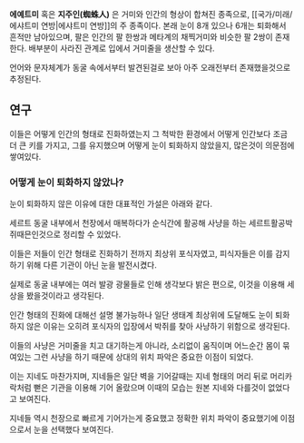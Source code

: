 **에예트미** 혹은 **지주인(蜘蛛人)** 은 거미와 인간의 형상이 합쳐진 종족으로, [[국가/미래/에샤트미 연방|에샤트미 연방]]의 주 종족이다. 본래 눈이 8개 있으나 6개는 퇴화해서 흔적만 남아있으며, 팔은 인간의 팔 한쌍과 메타계의 채찍거미와 비슷한 팔 2쌍이 존재한다. 
배부분이 사라진 관계로 입에서 거미줄을 생산할 수 있다. 

언어와 문자체계가 동굴 속에서부터 발견된걸로 보아 아주 오래전부터 존재했을것으로 추정된다.

## 연구
이들은 어떻게 인간의 형태로 진화하였는지
그 척박한 환경에서 어떻게 인간보다 조금 더 큰 키를 가지고, 그를 유지했으며 어떻게 눈이 퇴화하지 않았을지, 많은것이 의문점에 쌓여있다.

### 어떻게 눈이 퇴화하지 않았나?

눈이 퇴화하지 않은 이유에 대한 대표적인 가설은 아래와 같다.

세르트 동굴 내부에서 천장에서 매복하다가 순식간에 활공해 사냥을 하는 세르트활공박쥐때믄인것으로 정리할 수 있었다.

이들은 저들이 인간 형태로 진화하기 전까지 최상위 포식자였고, 피식자들은 이를 감지하기 위해 다른 기관이 아닌 눈을 발전시켰다.

실제로 동굴 내부에는 여러 발광 광물들로 인해 생각보다 밝은 편으로, 이것을 이용해 세상을 봤을것이라고 생각된다.

인간 형태의 진화에 대해선 설명 불가능하나 일단 생태계 최상위에 도달해도 눈이 퇴화하지 않은 이유는 오히려 포식자의 입장에서 박쥐를 찾아 사냥하기 위함으로 생각된다.

이들의 사냥은 거미줄을 치고 대기하는게 아니라, 소리없이 움직이며 어느순간 몸이 묶여있는 그런 사냥을 하기 때문에 상대의 위치 파악은 중요한 이점이 되었다.

이는 지네도 마찬가지며, 지네들은 일단 벽을 기어갈때는 지네 형태의 머리 뒤로 머리카락처럼 뻗은 기관을 이용해 기어 올랐으며 이때의 모습는 원본 지네와 다를것이 없었다고 보여진다.

지네들 역시 천장으로 빠르게 기어가는게 중요했고 정확한 위치 파악이 중요했기에 이점으로서 눈을 선택했다 보여진다.